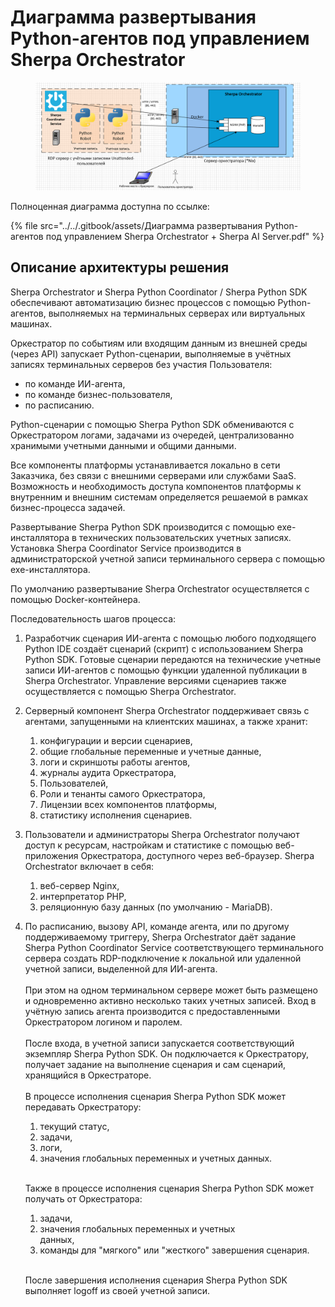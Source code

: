 # Диаграмма развертывания Python-агентов под управлением Sherpa Orchestrator

<figure><img src="../../.gitbook/assets/изображение (250).png" alt=""><figcaption></figcaption></figure>

Полноценная диаграмма доступна по ссылке:

{% file src="../../.gitbook/assets/Диаграмма развертывания Python-агентов под управлением Sherpa Orchestrator + Sherpa AI Server.pdf" %}

## Описание архитектуры решения

Sherpa Orchestrator и Sherpa Python Coordinator / Sherpa Python SDK обеспечивают автоматизацию бизнес процессов с помощью Python-агентов, выполняемых на терминальных серверах или виртуальных машинах.

Оркестратор по событиям или входящим данным из внешней среды (через API) запускает Python-сценарии, выполняемые в учётных записях терминальных серверов без участия Пользователя:

* по команде ИИ-агента,
* по команде бизнес-пользователя,
* по расписанию.&#x20;

Python-сценарии с помощью Sherpa Python SDK обмениваются с Оркестратором логами, задачами из очередей, централизованно хранимыми учетными данными и общими данными.

Все компоненты платформы устанавливается локально в сети Заказчика, без связи с внешними серверами или службами SaaS. Возможность и необходимость доступа компонентов платформы к внутренним и внешним системам определяется решаемой в рамках бизнес-процесса задачей.&#x20;

Развертывание Sherpa Python SDK производится с помощью exe-инсталлятора в технических пользовательских учетных записях. Установка Sherpa Coordinator Service производится в администраторской учетной записи терминального сервера с помощью exe-инсталлятора.

По умолчанию развертывание Sherpa Orchestrator осуществляется с помощью Docker-контейнера.

Последовательность шагов процесса:

1. Разработчик сценария ИИ-агента с помощью любого подходящего Python IDE создаёт сценарий (скрипт) с использованием Sherpa Python SDK. Готовые сценарии передаются на технические учетные записи ИИ-агентов с помощью функции удаленной публикации в Sherpa Orchestrator. Управление версиями сценариев также осуществляется с помощью Sherpa Orchestrator.
2. Серверный компонент Sherpa Orchestrator поддерживает связь с агентами, запущенными на клиентских машинах, а также хранит:&#x20;
   1. конфигурации и версии сценариев,&#x20;
   2. общие глобальные переменные и учетные данные,&#x20;
   3. логи и  скриншоты работы агентов,&#x20;
   4. журналы аудита Оркестратора,&#x20;
   5. Пользователей,&#x20;
   6. Роли и тенанты самого Оркестратора,
   7. Лицензии всех компонентов платформы,
   8. статистику исполнения сценариев.
3. Пользователи и администраторы Sherpa Orchestrator получают доступ к ресурсам, настройкам и статистике с помощью веб-приложения Оркестратора, доступного через веб-браузер. Sherpa Orchestrator включает в себя:
   1. веб-сервер Nginx,&#x20;
   2. интерпретатор PHP,
   3. реляционную базу данных (по умолчанию - MariaDB).
4.  По расписанию, вызову API, команде агента, или по другому поддерживаемому триггеру, Sherpa Orchestrator даёт задание Sherpa Python Coordinator Service соответствующего терминального сервера создать RDP-подключение к локальной или удаленной учетной записи, выделенной для ИИ-агента. \
    \
    При этом на одном терминальном сервере может быть размещено и одновременно активно несколько таких учетных записей. Вход в учётную запись агента производится с предоставленными Оркестратором логином и паролем. \
    \
    После входа, в учетной записи запускается соответствующий экземпляр Sherpa Python SDK. Он подключается к Оркестратору, получает задание на выполнение сценария и сам сценарий, хранящийся в Оркестраторе. \
    \
    В процессе исполнения сценария Sherpa Python SDK может передавать Оркестратору:

    1. текущий статус,&#x20;
    2. задачи,&#x20;
    3. логи,&#x20;
    4. значения глобальных переменных и учетных данных.

    \
    Также в процессе исполнения сценария Sherpa Python SDK может получать от Оркестратора:

    1. задачи,&#x20;
    2. значения глобальных переменных и учетных\
       данных,&#x20;
    3. команды для "мягкого" или "жесткого" завершения сценария.&#x20;

    \
    После завершения исполнения сценария Sherpa Python SDK выполняет logoff из своей учетной записи.
